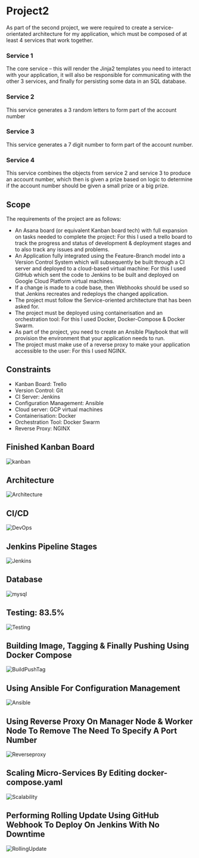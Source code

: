 # Project2

As part of the second project, we were required to create a service-orientated architecture for my application, which must be composed of at least 4 services that work together. 

### Service 1
The core service – this will render the Jinja2 templates you need to interact with your application, it will also be responsible for communicating with the other 3 services, and finally for persisting some data in an SQL database.

### Service 2 
This service generates a 3 random letters to form part of the account number

### Service 3
This service generates a 7 digit number to form part of the account number.

### Service 4
This service combines the objects from service 2 and service 3 to produce an account number, which then is given a prize based on logic to determine if the account number should be given a small prize or a big prize.

## Scope

The requirements of the project are as follows:

 - An Asana board (or equivalent Kanban board tech) with full expansion on tasks needed to complete the project: For this I used a trello board to track the progress and status of development & deployment stages and to also track any issues and problems.
 - An Application fully integrated using the Feature-Branch model into a Version Control System which will subsequently be built through a CI server and deployed to a cloud-based virtual machine: For this I used GitHub which sent the code to Jenkins to be built and deployed on Google Cloud Platform virtual machines.
 - If a change is made to a code base, then Webhooks should be used so that Jenkins recreates and redeploys the changed application.
 - The project must follow the Service-oriented architecture that has been asked for.
 - The project must be deployed using containerisation and an orchestration tool: For this I used Docker, Docker-Compose & Docker Swarm.
 - As part of the project, you need to create an Ansible Playbook that will provision the environment that your application needs to run.
 - The project must make use of a reverse proxy to make your application accessible to the user: For this I used NGINX.

## Constraints

 - Kanban Board: Trello
 - Version Control: Git
 - CI Server: Jenkins
 - Configuration Management: Ansible
 - Cloud server: GCP virtual machines
 - Containerisation: Docker
 - Orchestration Tool: Docker Swarm
 - Reverse Proxy: NGINX
 
 ## Finished Kanban Board
 ![kanban](https://github.com/mrbilalshafiq/Project2/blob/main/images/KANBAN.jpg)
 
 ## Architecture
 ![Architecture](https://github.com/mrbilalshafiq/Project2/blob/main/images/Architecture.jpeg)
 
 ## CI/CD
 ![DevOps](https://github.com/mrbilalshafiq/Project2/blob/main/images/DevOps%20Lifecycle.jpeg)
 
 ## Jenkins Pipeline Stages
 ![Jenkins](https://github.com/mrbilalshafiq/Project2/blob/main/images/JenkinsPipelineStages.jpg)
 
 ## Database
 ![mysql](https://github.com/mrbilalshafiq/Project2/blob/main/images/database-table.jpeg)
 
 ## Testing: 83.5%
 ![Testing](https://github.com/mrbilalshafiq/Project2/blob/main/images/Testing.jpg)
 
 ## Building Image, Tagging & Finally Pushing Using Docker Compose
 ![BuildPushTag](https://github.com/mrbilalshafiq/Project2/blob/main/images/buildtagpush.jpg)
 
 ## Using Ansible For Configuration Management
 ![Ansible](https://github.com/mrbilalshafiq/Project2/blob/main/images/AnsibleConfiguration.jpg)
  
 ## Using Reverse Proxy On Manager Node & Worker Node To Remove The Need To Specify A Port Number
 ![Reverseproxy](https://github.com/mrbilalshafiq/Project2/blob/main/images/reverseproxy.jpg)
 
 ## Scaling Micro-Services By Editing docker-compose.yaml
 ![Scalability](https://github.com/mrbilalshafiq/Project2/blob/main/images/scalability.jpg)
 
 ## Performing Rolling Update Using GitHub Webhook To Deploy On Jenkins With No Downtime
 ![RollingUpdate](https://github.com/mrbilalshafiq/Project2/blob/main/images/rollingupdate.jpg)
